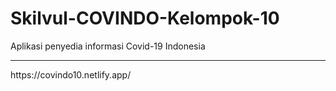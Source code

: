 # Skilvul-COVINDO-Kelompok-10
Aplikasi penyedia informasi Covid-19 Indonesia 
<hr>
https://covindo10.netlify.app/
